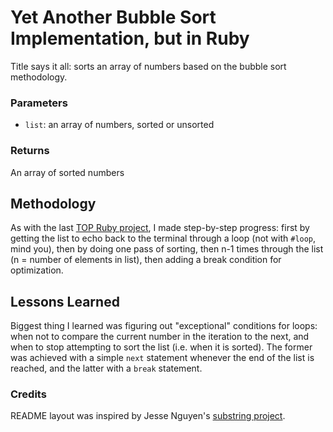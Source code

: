 # Yet Another Bubble Sort Implementation, but in Ruby
Title says it all: sorts an array of numbers based on the bubble sort methodology.

### Parameters

- `list`: an array of numbers, sorted or unsorted

### Returns

An array of sorted numbers

## Methodology

As with the last [TOP Ruby project][2], I made step-by-step progress: first by getting the list to
echo back to the terminal through a loop (not with `#loop`, mind you), then by doing one pass of
sorting, then n-1 times through the list (n = number of elements in list), then adding a break
condition for optimization.

## Lessons Learned

Biggest thing I learned was figuring out "exceptional" conditions for loops: when not to compare
the current number in the iteration to the next, and when to stop attempting to sort the list (i.e.
when it is sorted). The former was achieved with a simple `next` statement whenever the end of the
list is reached, and the latter with a `break` statement.

### Credits
README layout was inspired by Jesse Nguyen's [substring project][1].

[1]: https://github.com/nguyenjessev/sub-strings
[2]: https://github.com/Devocolypse/stock-picker
